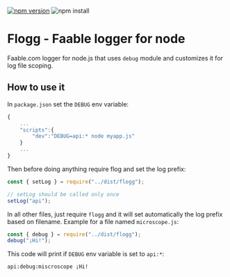 
[![npm version](https://badge.fury.io/js/flogg.svg)](https://badge.fury.io/js/flogg)
![npm install](https://nodei.co/npm/ender.png?mini=true)

# Flogg - Faable logger for node

Faable.com logger for node.js that uses `debug` module and customizes it for log file scoping.

## How to use it

In `package.json` set the `DEBUG` env variable:

```javascript
{
    ...
    "scripts":{
        "dev":"DEBUG=api:* node myapp.js"
    }
    ...
}
```

Then before doing anything require flog and set the log prefix:

```javascript
const { setLog } = require("../dist/flogg");

// setLog should be called only once
setLog("api");
```

In all other files, just require `flogg` and it will set automatically the log prefix based on filename. Example for a file named `microscope.js`:

```javascript
const { debug } = require("../dist/flogg");
debug("¡Hi!");
```

This code will print if `DEBUG` env variable is set to `api:*`:
```
api:debug:miscroscope ¡Hi!
```